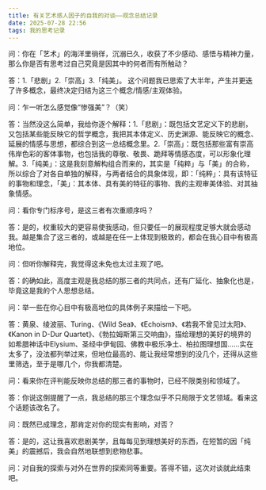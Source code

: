 ```yaml
---
title: 有关艺术感人因子的自我的对谈——观念总结记录
date: 2025-07-28 22:56
tags: 我的思考记录
---
```



问：你在「艺术」的海洋里徜徉，沉溺已久，收获了不少感动、感悟与精神力量，那么你是否有思考过自己究竟是因其中的何者而有所触动？

答：1.「悲剧」2.「崇高」3.「纯美」。
这个问题我已思索了大半年，产生并更迭了许多概念，最终决定归结为这三个概念/情感/主观体验。
<!--more-->
问：乍一听怎么感觉像“惨强美”？（笑）

答：当然没这么简单，我给你逐个解释：1.「悲剧」：既包括文艺定义下的悲剧，又包括某些能反映它的哲学概念，我把其本体定义、历史渊源、能反映它的概念、延展的情感与思想，都综合到这一总结概念里。2.「崇高」：既包括那些富有崇高伟岸色彩的客体事物，也包括我的尊敬、敬畏、跪拜等情感态度，可以形象化理解。3.「纯美」：这是我刻意解构组合而来的，其实是「纯粹」与「美」的合称，所以综合了对各自单独的解释，与两者结合的具象体现，即：「纯粹」：具有该特征的事物和理念，「美」：其本体、具有美的特征的事物、我的主观审美体验、对其抽象情感。

问：看你专门标序号，是这三者有次重顺序吗？

答：是的，权重较大的更容易使我感动，但只要任一的展现程度足够大就会感动我。越是集合了这三者的，或越是在任一上体现到极致的，都会在我心目中有极高地位。

问：但听你解释完，我觉得这未免也太过主观了吧。

答：的确如此，高度主观是我总结的那三者的共同点，还有广延化、抽象化也是，毕竟这是我的个人思想总结。

问：举一些在你心目中有极高地位的具体例子来描绘一下吧。

答：黄泉、绫波丽、Turing、《Wild Sea》、《Echoism》、《若我不曾见过太阳》、《Kanon in D-Dur Quartet》、《勃拉姆斯第三交响曲》，描绘理想的美好的境界的如希腊神话中Elysium、圣经中伊甸园、佛教中极乐净土、柏拉图理想国……实在太多了，没法都列举过来，但地位最高的、能让我经常想到的没几个，还得从这些里筛选，至于是哪几个，你我都清楚。

问：看来你在评判能反映你总结的那三者的事物时，已经不限类别和领域了。

答：你说这倒提醒了一点，我总结的那三个理念似乎不只局限于文艺领域。看来这个话题该改名了。

问：既然已成理念，那肯定对你的现实有影响，对否？

答：是的，这让我喜欢悲剧美学，且每每见到理想美好的东西，在短暂的因「纯美」的震撼后，我会自然地联想到悲物悲事。

问：对自我的探索与对外在世界的探索同等重要。答得不错，这次对谈就此结束吧。